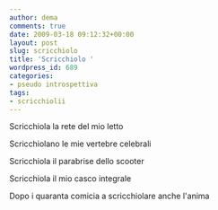 ```yaml
---
author: dema
comments: true
date: 2009-03-18 09:12:32+00:00
layout: post
slug: scricchiolo
title: 'Scricchiolo '
wordpress_id: 689
categories:
- pseudo introspettiva
tags:
- scricchiolii
---
```


Scricchiola la rete del mio letto

Scricchiolano le mie vertebre celebrali

Scricchiola il parabrise dello scooter

Scricchiola il mio casco integrale

Dopo i quaranta comicia a scricchiolare anche l'anima
